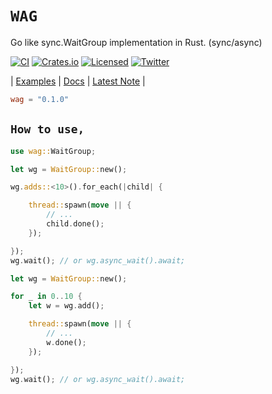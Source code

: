 # **`WAG`**

Go like sync.WaitGroup implementation in Rust. (sync/async)

[![CI][ci-badge]][ci-url]
[![Crates.io][crates-badge]][crates-url]
[![Licensed][license-badge]][license-url]
[![Twitter][twitter-badge]][twitter-url]

[ci-badge]: https://github.com/just-do-halee/wag/actions/workflows/ci.yml/badge.svg
[crates-badge]: https://img.shields.io/crates/v/wag.svg?labelColor=383636
[license-badge]: https://img.shields.io/crates/l/wag?labelColor=383636
[twitter-badge]: https://img.shields.io/twitter/follow/do_halee?style=flat&logo=twitter&color=4a4646&labelColor=333131&label=just-do-halee
[ci-url]: https://github.com/just-do-halee/wag/actions
[twitter-url]: https://twitter.com/do_halee
[crates-url]: https://crates.io/crates/wag
[license-url]: https://github.com/just-do-halee/wag

| [Examples](./examples/) | [Docs](https://docs.rs/wag) | [Latest Note](./CHANGELOG.md) |

```toml
wag = "0.1.0"
```

## **`How to use,`**

```rust
use wag::WaitGroup;
```

```rust
let wg = WaitGroup::new();

wg.adds::<10>().for_each(|child| {

    thread::spawn(move || {
        // ...
        child.done();
    });

});
wg.wait(); // or wg.async_wait().await;
```

```rust
let wg = WaitGroup::new();

for _ in 0..10 {
    let w = wg.add();

    thread::spawn(move || {
        // ...
        w.done();
    });

});
wg.wait(); // or wg.async_wait().await;
```
